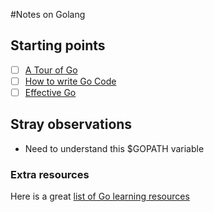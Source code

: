 #Notes on Golang

## Starting points
- [ ] [A Tour of Go](https://tour.golang.org/welcome/1)
- [ ] [How to write Go Code](https://golang.org/doc/code.html)
- [ ] [Effective Go](https://golang.org/doc/effective_go.html)

## Stray observations
* Need to understand this $GOPATH variable

### Extra resources

Here is a great [list of Go learning resources](https://github.com/golang/go/wiki/Learn)
